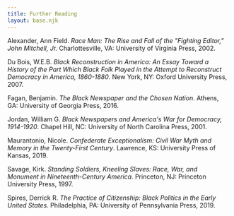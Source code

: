 ```yaml
---
title: Further Reading
layout: base.njk
---
```



Alexander, Ann Field. *Race Man: The Rise and Fall of the "Fighting
Editor," John Mitchell, Jr.* Charlottesville, VA: University of Virginia
Press, 2002.

Du Bois, W.E.B. *Black Reconstruction in America: An Essay Toward a
History of the Part Which Black Folk Played in the Attempt to
Reconstruct Democracy in America, 1860-1880*. New York, NY: Oxford
University Press, 2007.

Fagan, Benjamin. *The Black Newspaper and the Chosen Nation*. Athens,
GA: University of Georgia Press, 2016.

Jordan, William G. *Black Newspapers and America's War for Democracy,
1914-1920*. Chapel Hill, NC: University of North Carolina Press, 2001.

Maurantonio, Nicole. *Confederate Exceptionalism: Civil War Myth and
Memory in the Twenty-First Century*. Lawrence, KS: University Press of
Kansas, 2019.

Savage, Kirk. *Standing Soldiers, Kneeling Slaves: Race, War, and
Monument in Nineteenth-Century America.* Princeton, NJ: Princeton
University Press, 1997.

Spires, Derrick R. *The Practice of Citizenship: Black Politics in the
Early United States*. Philadelphia, PA: University of Pennsylvania
Press, 2019.
